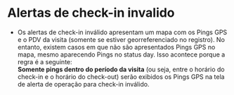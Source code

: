 # Alertas de check-in invalido

* Os alertas de check-in inválido apresentam um mapa com os Pings GPS e o PDV da visita (somente se estiver georreferenciado no registro). No entanto, existem casos em que não são apresentados Pings GPS no mapa, mesmo aparecendo Pings no status day. Isso acontece porque a regra é a seguinte:\
  **Somente pings dentro do período da visita** (ou seja, entre o horário do check-in e o horário do check-out) serão exibidos os Pings GPS na tela de alerta de operação para check-in inválido.
